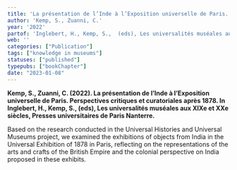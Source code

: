 ```yaml
---
title: 'La présentation de l’Inde à l’Exposition universelle de Paris. Perspectives critiques et curatoriales après 1878'
author: 'Kemp, S., Zuanni, C.'
year: '2022'
partof: 'Inglebert, H., Kemp, S.,  (eds), Les universalités muséales aux XIXe et XXe siècles, Presses universitaires de Paris Nanterre.'
web: ''
categories: ["Publication"]
tags: ["knowledge in museums"]
statuses: ["published"]
typepubs: ["bookChapter"]
date: "2023-01-08"
---
```


**Kemp, S., Zuanni, C. (2022). La présentation de l’Inde à l’Exposition universelle de Paris. Perspectives critiques et curatoriales après 1878. In Inglebert, H., Kemp, S.,  (eds), Les universalités muséales aux XIXe et XXe siècles, Presses universitaires de Paris Nanterre.**

Based on the research conducted in the Universal Histories and Universal Museums project, we examined the exhibitions of objects from India in the Universal Exhibition of 1878 in Paris, reflecting on the representations of the arts and crafts of the British Empire and the colonial perspective on India proposed in these exhibits.